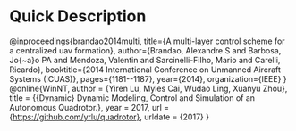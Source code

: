 # Quick Description






@inproceedings{brandao2014multi,
  title={A multi-layer control scheme for a centralized uav formation},
  author={Brandao, Alexandre S and Barbosa, Jo{\~a}o PA and Mendoza, Valentin and Sarcinelli-Filho, Mario and Carelli, Ricardo},
  booktitle={2014 International Conference on Unmanned Aircraft Systems (ICUAS)},
  pages={1181--1187},
  year={2014},
  organization={IEEE}
}
@online{WinNT,
  author = {Yiren Lu, Myles Cai, Wudao Ling, Xuanyu Zhou},
  title = {{Dynamic} Dynamic Modeling, Control  and Simulation of an Autonomous Quadrotor.},
  year = 2017,
  url = {https://github.com/yrlu/quadrotor},
  urldate = {2017}
}
